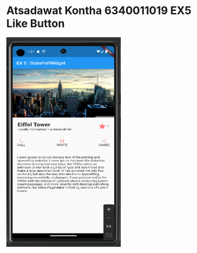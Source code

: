 # Atsadawat Kontha 6340011019   EX5 Like Button


<img src="result.png" style="width: 300px; height: 550px">